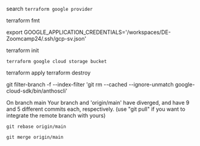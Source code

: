 search `terraform google provider`

terraform fmt

export GOOGLE_APPLICATION_CREDENTIALS='/workspaces/DE-Zoomcamp24/.ssh/gcp-sv.json'


 terraform init

 `terraform google cloud storage bucket`

 terraform apply
 terraform destroy


 git filter-branch -f --index-filter 'git rm --cached --ignore-unmatch google-cloud-sdk/bin/anthoscli'


 On branch main
Your branch and 'origin/main' have diverged,
and have 9 and 5 different commits each, respectively.
  (use "git pull" if you want to integrate the remote branch with yours)


`git rebase origin/main`

`git merge origin/main`